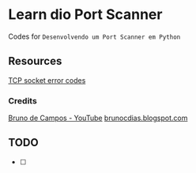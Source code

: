 # Learn dio Port Scanner

Codes for `Desenvolvendo um Port Scanner em Python`

## Resources

[TCP socket error codes ](https://gist.github.com/gabrielfalcao/4216897)

### Credits

[Bruno de Campos - YouTube](https://www.youtube.com/c/BrunodeCamposDias/featured)
[brunocdias.blogspot.com](https://brunocdias.blogspot.com/)

## TODO

- [ ]
